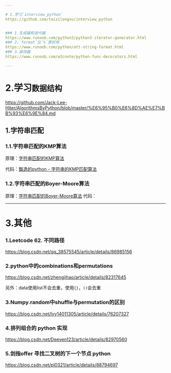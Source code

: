 ```yaml
---

# 1.学习`interview_python`
https://github.com/taizilongxu/interview_python


### 1.生成器和迭代器
https://www.runoob.com/python3/python3-iterator-generator.html
### 2.`format`比`%`更好用
https://www.runoob.com/python/att-string-format.html
### 3.装饰器
https://www.runoob.com/w3cnote/python-func-decorators.html

---
```


# 2.学习`数据结构`


https://github.com/Jack-Lee-Hiter/AlgorithmsByPython/blob/master/%E6%95%B0%E6%8D%AE%E7%BB%93%E6%9E%84.md


## 1.字符串匹配
### 1.1.字符串匹配的KMP算法
原理：[字符串匹配的KMP算法](http://www.ruanyifeng.com/blog/2013/05/Knuth–Morris–Pratt_algorithm.html)

代码：[飘逸的python - 字符串的KMP匹配算法](https://blog.csdn.net/handsomekang/article/details/40978213)
### 1.2.字符串匹配的Boyer-Moore算法
原理：[字符串匹配的Boyer-Moore算法](http://www.ruanyifeng.com/blog/2013/05/boyer-moore_string_search_algorithm.html)
代码：[]()

---

# 3.其他
### 1.Leetcode 62. 不同路径
https://blog.csdn.net/qq_38575545/article/details/86985156

### 2.python中的combinations和permutations
https://blog.csdn.net/zhengjihao/article/details/82317645

另外：data使用list不会去重，使用`{}`，`()`会去重
### 3.Numpy.random中shuffle与permutation的区别
https://blog.csdn.net/lyy14011305/article/details/76207327

### 4.排列组合的 python 实现
https://blog.csdn.net/Deeven123/article/details/82970560

### 5.剑指offer 寻找二叉树的下一个节点 python
https://blog.csdn.net/pl0321/article/details/88794697
